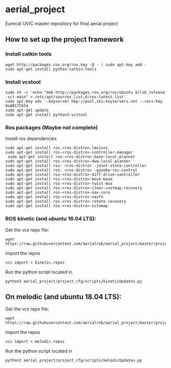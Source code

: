 # aerial_project
Eurecat UVIC master repository for final aerial project



## How to set up the project framework

### Install catkin tools

    wget http://packages.ros.org/ros.key -O - | sudo apt-key add -
    sudo apt-get install python-catkin-tools

### Install vcstool

    sudo sh -c 'echo "deb http://packages.ros.org/ros/ubuntu $(lsb_release -sc) main" > /etc/apt/sources.list.d/ros-latest.list'
    sudo apt-key adv --keyserver hkp://pool.sks-keyservers.net --recv-key 0xAB17C654
    sudo apt-get update
    sudo apt-get install python3-vcstool


### Ros packages (Maybe not complete)
Install ros dependencies

    sudo apt-get install ros-<ros-distro>-lms1xxs
    sudo apt-get install ros-<ros-distro>-controller-manager
     sudo apt-get install ros-<ros-distro>-base-local-planner
    sudo apt-get install ros-<ros-distro>-dwa-local-planner
    sudo apt-get install ros- <ros-distro> -joint-state-controller
    sudo apt-get install ros- <ros-distro> -gazebo-ros-control
    sudo apt-get install ros-<ros-distro>-diff-drive-controller
    sudo apt-get install ros-<ros-distro>-move-base
    sudo apt-get install ros-<ros-distro>-twist-mux
    sudo apt-get install ros-<ros-distro>-clear-costmap-recovery
    sudo apt-get install ros-<ros-distro>-nav-core
    sudo apt-get install ros-<ros-distro>-navfn
    sudo apt-get install ros-<ros-distro>-rotate-recovery
    sudo apt-get install ros-<ros-distro>-octomap

###  ROS kinetic (and ubuntu 16.04 LTS):

Get the vcs repo file:

    wget https://raw.githubusercontent.com/aerialrob/aerial_project/master/project_cfg/vcsFiles/kinetic.repos

Import the repos

    vcs import < kinetic.repos

Run the python script located in 

    python3 aerial_project/project_cfg/scripts/kineticUpdates.py


## On melodic (and ubuntu 18.04 LTS):

Get the vcs repo file:

    wget https://raw.githubusercontent.com/aerialrob/aerial_project/master/project_cfg/vcsFiles/melodic.repos

Import the repos

    vcs import < melodic.repos

Run the python script located in 

    python3 aerial_project/project_cfg/scripts/melodicUpdates.py
